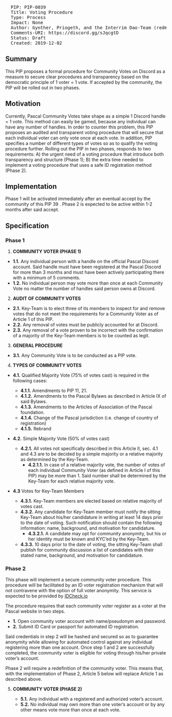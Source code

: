<pre>
  PIP: PIP-0039
  Title: Voting Procedure 
  Type: Process
  Impact: None
  Author: Gynther, Priogeth, and the Interrim Dao-Team (redmonski, earleone, cryptobjarne, joud, mosu_forge) with advise from nightraven, urbancohort, and Benjamin Ansbach
  Comments-URI: https://discord.gg/sJqcgtD
  Status: Draft
  Created: 2019-12-02
</pre>

## Summary

This PIP proposes a formal procedure for Community Votes on Discord as a measure to secure clear procedures and transparency based on the democratic principle of 1 voter = 1 vote. If accepted by the community, the PIP will be rolled out in two phases.


## Motivation

Currently, Pascal Community Votes take shape as a simple 1 Discord handle = 1 vote. This method can easily be gamed, because any individual can have any number of handles. In order to counter this problem, this PIP proposes an audited and transparent voting procedure that will secure that each individual voter can only vote once at each vote. In addition, PIP specifies a number of different types of votes so as to qualify the voting procedure further. 
Rolling out the PIP in two phases, responds to two requirements: 
A) the urgent need of a voting procedure that introduce both transparency and structure (Phase 1); 
B) the extra time needed to implement a voting procedure that uses a safe ID registration method (Phase 2). 

## Implementation

Phase 1 will be activated immediately after an eventual accept by the community of this PIP 39 .
Phase 2 is expected to be active within 1-2 months after said accept. 


## Specification

### Phase 1 
1. **COMMUNITY VOTER (PHASE 1)**

  - **1.1.** Any individual person with a handle on the official Pascal Discord account. Said handle must have been registered at the Pascal Discord for more than 3 months and must have been actively participating there with a minimum of 5 comments.
  - **1.2.** No individual person may vote more than once at each Community Vote no matter the number of handles said person owns at Discord. 

2. **AUDIT OF COMMUNITY VOTES**

  - **2.1.** Key-Team is to elect three of its members to inspect for and remove votes that do not meet the requirements for a Community Voter as of Article 1 of this PIP.
  - **2.2.** Any removal of votes must be publicly accounted for at Discord.
  - **2.3.** Any removal of a vote proven to be incorrect with the confirmation of a majority of the Key-Team members is to be counted as legit. 

3. **GENERAL PROCEDURE**

  - **3.1.** Any Community Vote is to be conducted as a PIP vote.

4. **TYPES OF COMMUNITY VOTES**

  - **4.1.** Qualified Majority Vote (75% of votes cast) is required in the following cases: 
    - **4.1.1.** Amendments to PIP 11, 21.
    - **4.1.2.** Amendments to the Pascal Bylaws as described in Article IX of said Bylaws.
    - **4.1.3.** Amendments to the Articles of Association of the Pascal foundation. 
    - **4.1.4.** Change of the Pascal jurisdiction (i.e. change of country of registration)
    - **4.1.5.** Rebrand

  - **4.2.** Simple Majority Vote (50% of votes cast)
    - **4.2.1.** All votes not specifically described in this Article II, sec. 4.1 and 4.3 are to be decided by a simple majority or a relative majority as determined by the Key-Team. 
      - **4.2.1.1.** In case of a relative majority vote, the number of votes of each individual Community Voter (as defined in Article I of this PIP) may be more than 1. Said number shall be determined by the Key-Team for each relative majority vote.
  - **4.3** Votes for Key-Team Members
    - **4.3.1.** Key-Team members are elected based on relative majority of votes cast.
    - **4.3.2.** Any candidate for Key-Team member must notify the sitting Key-Team about his/her candidature in writing at least 14 days prior to the date of voting. Such notification should contain the following information: name, background, and motivation for candidature.
      - **4.3.2.1.** A candidate may opt for community anonymity, but his or her identity must be known and KYC’ed by the Key-Team.
    - **4.3.3.** 10 days prior to the date of voting, the sitting Key-Team shall publish for community discussion a list of candidates with their stated name, background, and motivation for candidature.

### Phase 2

This phase will implement a secure community voter procedure. This procedure will be facilitated by an ID voter registration mechanism that will not contravene with the option of full voter anonymity. This service is expected to be provided by [IDCheck.io](https://www.idcheck.io/)

The procedure requires that each community voter register as a voter at the Pascal website in two steps. 

   - **1.** Open community voter account with name/pseudonym and password. 
   - **2.** Submit ID Card or passport for automated ID registration.
   
  Said credentials in step 2 will be hashed and secured so as to guarantee anonymity while allowing for automated control against any individual registering more than one account. 
Once step 1 and 2 are successfully completed, the community voter is eligible for voting through his/her private voter’s account. 
 
 Phase 2 will require a redefinition of the community voter. This means that, with the implementation of Phase 2, Article 5 below will replace Article 1 as described above.  
 
5. **COMMUNITY VOTER (PHASE 2)**

    - **5.1.** Any individual with a registered and authorized voter’s account.
    - **5.2.** No individual may own more than one voter’s account or by any other means vote more than once at each vote. 

